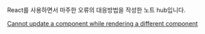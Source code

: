 
React를 사용하면서 마주한 오류의 대응방법을 작성한 노트 hub입니다.

[Cannot update a component while rendering a different component](/개발/frontend/React/오류-대처-stack/Cannot-update-a-component-while-rendering-a-different-component.md)

